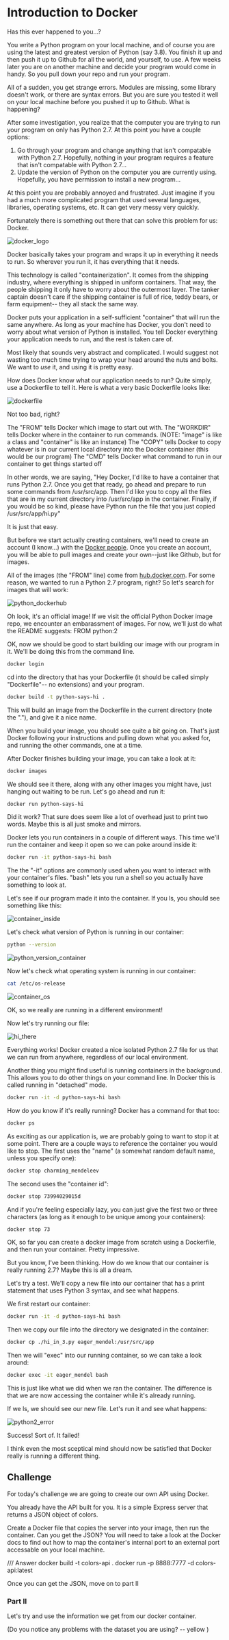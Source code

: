 # Introduction to Docker


Has this ever happened to you...?

You write a Python program on your local machine, and of course you are using the latest and greatest version of Python (say 3.8).  You finish it up and then push it up to Github for all the world, and yourself, to use.  A few weeks later you are on another machine and decide your program would come in handy.  So you pull down your repo and run your program.

All of a sudden, you get strange errors.  Modules are missing, some library doesn't work, or there are syntax errors.  But you are sure you tested it well on your local machine before you pushed it up to Github.  What is happening?

After some investigation, you realize that the computer you are trying to run your program on only has Python 2.7.  At this point you have a couple options:
1. Go through your program and change anything that isn't compatable with Python 2.7.  Hopefully, nothing in your program requires a feature that isn't compatable with Python 2.7...
2. Update the version of Python on the computer you are currently using.  Hopefully, you have permission to install a new program...

At this point you are probably annoyed and frustrated.  Just imagine if you had a much more complicated program that used several languages, libraries, operating systems, etc.  It can get very messy very quickly.

Fortunately there is something out there that can solve this problem for us: Docker.  

![docker_logo](readme/docker_logo.png)

Docker basically takes your program and wraps it up in everything it needs to run.  So wherever you run it, it has everything that it needs. 

This technology is called "containerization".  It comes from the shipping industry, where everything is shipped in uniform containers.  That way, the people shipping it only have to worry about the outermost layer.  The tanker captain doesn't care if the shipping container is full of rice, teddy bears, or farm equipment-- they all stack the same way.

Docker puts your application in a self-sufficient "container" that will run the same anywhere.  As long as your machine has Docker, you don't need to worry about what version of Python is installed.  You tell Docker everything your application needs to run, and the rest is taken care of.

Most likely that sounds very abstract and complicated.  I would suggest not wasting too much time trying to wrap your head around the nuts and bolts.  We want to <i>use</i> it, and using it is pretty easy.

How does Docker know what our application needs to run?  Quite simply, use a Dockerfile to tell it.  Here is what a very basic Dockerfile looks like:

![dockerfile](readme/dockerfile.png)

Not too bad, right?

The "FROM" tells Docker which image to start out with.
The "WORKDIR" tells Docker where in the container to run commands.
(NOTE: "image" is like a class and "container" is like an instance)
The "COPY" tells Docker to copy whatever is in our current local directory into the Docker container (this would be our program)
The "CMD" tells Docker what command to run in our container to get things started off

In other words, we are saying, "Hey Docker, I'd like to have a container that runs Python 2.7.  Once you get that ready, go ahead and prepare to run some commands from /usr/src/app.  Then I'd like you to copy all the files that are in my current directory into /usr/src/app in the container.  Finally, if you would be so kind, please have Python run the file that you just copied /usr/src/app/hi.py"

It is just that easy.  

But before we start actually creating containers, we'll need to create an account (I know...) with the [Docker people](https://hub.docker.com/). Once you create an account, you will be able to pull images and create your own--just like Github, but for images.

 All of the images (the "FROM" line) come from [hub.docker.com](hub.docker.com).  For some reason, we wanted to run a Python 2.7 program, right?  So let's search for images that will work:

 ![python_dockerhub](readme/python_dockerhub.png)

 Oh look, it's an official image!  If we visit the official Python Docker image repo, we encounter an embarassment of images.  For now, we'll just do what the README suggests: FROM python:2

 OK, now we should be good to start building our image with our program in it.  We'll be doing this from the command line.

 ```bash
 docker login
 ```

cd into the directory that has your Dockerfile (it should be called simply "Dockerfile"-- no extensions) and your program.  

``` bash
docker build -t python-says-hi .
```

This will build an image from the Dockerfile in the current directory (note the "."), and give it a nice name.

When you build your image, you should see quite a bit going on.  That's just Docker following your instructions and pulling down what you asked for, and running the other commands, one at a time.  

After Docker finishes building your image, you can take a look at it:

```bash
docker images
```

We should see it there, along with any other images you might have, just hanging out waiting to be run. Let's go ahead and run it:

```bash
docker run python-says-hi
```

Did it work?  That sure does seem like a lot of overhead just to print two words.  Maybe this is all just smoke and mirrors.

Docker lets you run containers in a couple of different ways.  This time we'll run the container and keep it open so we can poke around inside it:

```bash
docker run -it python-says-hi bash
```
The the "-it" options are commonly used when you want to interact with your container's files.  "bash" lets you run a shell so you actually have something to look at.

Let's see if our program made it into the container.  If you ls, you should see something like this:

![container_inside](readme/container_inside.png)

Let's check what version of Python is running in our container:

```bash
python --version
```

![python_version_container](readme/python_version_container.png)

Now let's check what operating system is running in our container:

```bash
cat /etc/os-release
```

![container_os](readme/container_os.png)

OK, so we really are running in a different environment!

Now let's try running our file:

![hi_there](readme/hi_there.png)

Everything works!  Docker created a nice isolated Python 2.7 file for us that we can run from anywhere, regardless of our local environment.

Another thing you might find useful is running containers in the background.  This allows you to do other things on your command line. In Docker this is called running in "detached" mode.

```bash
docker run -it -d python-says-hi bash
```

How do you know if it's really running?  Docker has a command for that too:

```bash
docker ps
```

As exciting as our application is, we are probably going to want to stop it at some point. There are a couple ways to reference the container you would like to stop.  The first uses the "name" (a somewhat random default name, unless you specify one):

```bash
docker stop charming_mendeleev
```

The second uses the "container id":

```bash
docker stop 73994029015d 
```

And if you're feeling especially lazy, you can just give the first two or three characters (as long as it enough to be unique among your containers):

```bash
docker stop 73 
```

OK, so far you can create a docker image from scratch using a Dockerfile, and then run your container.  Pretty impressive.  

But you know, I've been thinking.  How do we know that our container is really running 2.7?  Maybe this is all a dream.

Let's try a test.  We'll copy a new file into our container that has a print statement that uses Python 3 syntax, and see what happens.

We first restart our container:

```bash
docker run -it -d python-says-hi bash
```

Then we copy our file into the directory we designated in the container:

```bash
docker cp ./hi_in_3.py eager_mendel:/usr/src/app
```

Then we will "exec" into our running container, so we can take a look around:

```bash
docker exec -it eager_mendel bash
```

This is just like what we did when we ran the container.  The difference is that we are now accessing the container while it's already running.

If we ls, we should see our new file.  Let's run it and see what happens:

![python2_error](readme/python2_error.png)

Success!  Sort of.  It failed!  

I think even the most sceptical mind should now be satisfied that Docker really is running a different thing.


## Challenge

For today's challenge we are going to create our own API using Docker.

You already have the API built for you.  It is a simple Express server that returns a JSON object of colors.

Create a Docker file that copies the server into your image, then run the container.  Can you get the JSON?  You will need to take a look at the Docker docs to find out how to map the container's internal port to an external port accessable on your local machine.

/// Answer docker build -t colors-api .
           docker run -p 8888:7777 -d colors-api:latest


Once you can get the JSON, move on to part II

### Part II
Let's try and use the information we get from our docker container.  

(Do you notice any problems with the dataset you are using?  -- yellow )



